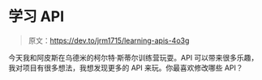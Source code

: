 # 学习 API

> 原文：<https://dev.to/jrm1715/learning-apis-4o3g>

今天我和阿皮斯在乌德米的柯尔特·斯蒂尔训练营玩耍。API 可以带来很多乐趣，我对项目有很多想法，我想发现更多的 API 来玩。你最喜欢修改哪些 API？